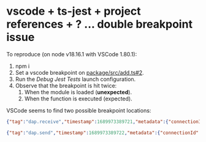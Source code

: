 # vscode + ts-jest + project references + ? ... double breakpoint issue

To reproduce (on node v18.16.1 with VSCode 1.80.1):

1. npm i
2. Set a vscode breakpoint on [package/src/add.ts#2](package/src/add.ts#L2).
3. Run the _Debug Jest Tests_ launch configuration.
4. Observe that the breakpoint is hit twice:
   1. When the module is loaded (**unexpected**).
   2. When the function is executed (expected).

VSCode seems to find two possible breakpoint locations:

```json
{"tag":"dap.receive","timestamp":1689973389721,"metadata":{"connectionId":9,"message":{"command":"breakpointLocations","arguments":{"source":{"name":"package/src/add.ts","path":"###REDACTED###/package/src/add.ts","sourceReference":0,"origin":"Skipped by smartStep"},"line":2},"type":"request","seq":19}},"level":0}

{"tag":"dap.send","timestamp":1689973389722,"metadata":{"connectionId":9,"message":{"seq":1134,"type":"response","request_seq":19,"command":"breakpointLocations","success":true,"body":{"breakpoints":[{"line":2,"column":3},{"line":2,"column":16}]}}},"level":0}
```
